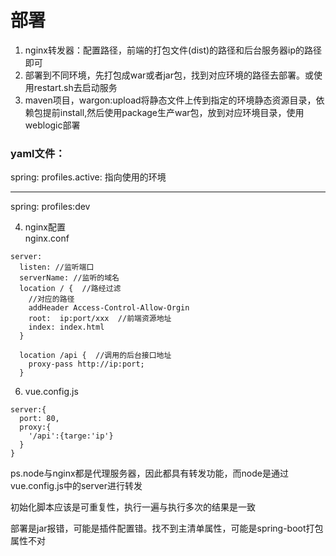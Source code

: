 # 部署
1. nginx转发器：配置路径，前端的打包文件(dist)的路径和后台服务器ip的路径即可  
2. 部署到不同环境，先打包成war或者jar包，找到对应环境的路径去部署。或使用restart.sh去启动服务  
3. maven项目，wargon:upload将静态文件上传到指定的环境静态资源目录，依赖包提前install,然后使用package生产war包，放到对应环境目录，使用weblogic部署

### yaml文件：
spring:
  profiles.active: 指向使用的环境
    
---
spring:
  profiles:dev

4. nginx配置  
nginx.conf
```
server:
  listen: //监听端口
  serverName: //监听的域名
  location / {  //路经过滤
    //对应的路径
    addHeader Access-Control-Allow-Orgin
    root:  ip:port/xxx  //前端资源地址
    index: index.html
  }
  
  location /api {  //调用的后台接口地址
    proxy-pass http://ip:port;
  }
```

6. vue.config.js
```
server:{
  port: 80,
  proxy:{
    '/api':{targe:'ip'}
  }
}
```
ps.node与nginx都是代理服务器，因此都具有转发功能，而node是通过vue.config.js中的server进行转发

初始化脚本应该是可重复性，执行一遍与执行多次的结果是一致


部署是jar报错，可能是插件配置错。找不到主清单属性，可能是spring-boot打包属性不对
